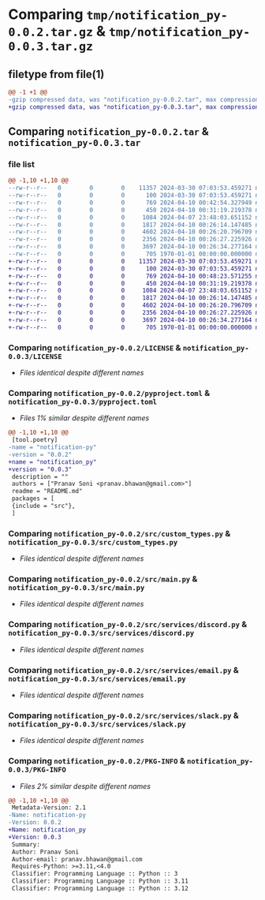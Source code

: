 # Comparing `tmp/notification_py-0.0.2.tar.gz` & `tmp/notification_py-0.0.3.tar.gz`

## filetype from file(1)

```diff
@@ -1 +1 @@
-gzip compressed data, was "notification_py-0.0.2.tar", max compression
+gzip compressed data, was "notification_py-0.0.3.tar", max compression
```

## Comparing `notification_py-0.0.2.tar` & `notification_py-0.0.3.tar`

### file list

```diff
@@ -1,10 +1,10 @@
--rw-r--r--   0        0        0    11357 2024-03-30 07:03:53.459271 notification_py-0.0.2/LICENSE
--rw-r--r--   0        0        0      100 2024-03-30 07:03:53.459271 notification_py-0.0.2/README.md
--rw-r--r--   0        0        0      769 2024-04-10 00:42:54.327949 notification_py-0.0.2/pyproject.toml
--rw-r--r--   0        0        0      450 2024-04-10 00:31:19.219378 notification_py-0.0.2/src/__init__.py
--rw-r--r--   0        0        0     1084 2024-04-07 23:48:03.651152 notification_py-0.0.2/src/custom_types.py
--rw-r--r--   0        0        0     1817 2024-04-10 00:26:14.147485 notification_py-0.0.2/src/main.py
--rw-r--r--   0        0        0     4602 2024-04-10 00:26:20.796709 notification_py-0.0.2/src/services/discord.py
--rw-r--r--   0        0        0     2356 2024-04-10 00:26:27.225926 notification_py-0.0.2/src/services/email.py
--rw-r--r--   0        0        0     3697 2024-04-10 00:26:34.277164 notification_py-0.0.2/src/services/slack.py
--rw-r--r--   0        0        0      705 1970-01-01 00:00:00.000000 notification_py-0.0.2/PKG-INFO
+-rw-r--r--   0        0        0    11357 2024-03-30 07:03:53.459271 notification_py-0.0.3/LICENSE
+-rw-r--r--   0        0        0      100 2024-03-30 07:03:53.459271 notification_py-0.0.3/README.md
+-rw-r--r--   0        0        0      769 2024-04-10 00:48:23.571255 notification_py-0.0.3/pyproject.toml
+-rw-r--r--   0        0        0      450 2024-04-10 00:31:19.219378 notification_py-0.0.3/src/__init__.py
+-rw-r--r--   0        0        0     1084 2024-04-07 23:48:03.651152 notification_py-0.0.3/src/custom_types.py
+-rw-r--r--   0        0        0     1817 2024-04-10 00:26:14.147485 notification_py-0.0.3/src/main.py
+-rw-r--r--   0        0        0     4602 2024-04-10 00:26:20.796709 notification_py-0.0.3/src/services/discord.py
+-rw-r--r--   0        0        0     2356 2024-04-10 00:26:27.225926 notification_py-0.0.3/src/services/email.py
+-rw-r--r--   0        0        0     3697 2024-04-10 00:26:34.277164 notification_py-0.0.3/src/services/slack.py
+-rw-r--r--   0        0        0      705 1970-01-01 00:00:00.000000 notification_py-0.0.3/PKG-INFO
```

### Comparing `notification_py-0.0.2/LICENSE` & `notification_py-0.0.3/LICENSE`

 * *Files identical despite different names*

### Comparing `notification_py-0.0.2/pyproject.toml` & `notification_py-0.0.3/pyproject.toml`

 * *Files 1% similar despite different names*

```diff
@@ -1,10 +1,10 @@
 [tool.poetry]
-name = "notification-py"
-version = "0.0.2"
+name = "notification_py"
+version = "0.0.3"
 description = ""
 authors = ["Pranav Soni <pranav.bhawan@gmail.com>"]
 readme = "README.md"
 packages = [
 {include = "src"},
 ]
```

### Comparing `notification_py-0.0.2/src/custom_types.py` & `notification_py-0.0.3/src/custom_types.py`

 * *Files identical despite different names*

### Comparing `notification_py-0.0.2/src/main.py` & `notification_py-0.0.3/src/main.py`

 * *Files identical despite different names*

### Comparing `notification_py-0.0.2/src/services/discord.py` & `notification_py-0.0.3/src/services/discord.py`

 * *Files identical despite different names*

### Comparing `notification_py-0.0.2/src/services/email.py` & `notification_py-0.0.3/src/services/email.py`

 * *Files identical despite different names*

### Comparing `notification_py-0.0.2/src/services/slack.py` & `notification_py-0.0.3/src/services/slack.py`

 * *Files identical despite different names*

### Comparing `notification_py-0.0.2/PKG-INFO` & `notification_py-0.0.3/PKG-INFO`

 * *Files 2% similar despite different names*

```diff
@@ -1,10 +1,10 @@
 Metadata-Version: 2.1
-Name: notification-py
-Version: 0.0.2
+Name: notification_py
+Version: 0.0.3
 Summary: 
 Author: Pranav Soni
 Author-email: pranav.bhawan@gmail.com
 Requires-Python: >=3.11,<4.0
 Classifier: Programming Language :: Python :: 3
 Classifier: Programming Language :: Python :: 3.11
 Classifier: Programming Language :: Python :: 3.12
```

